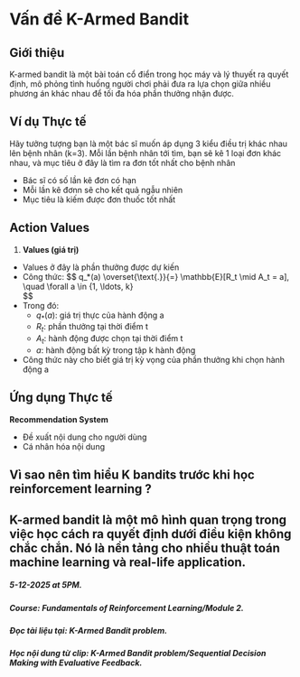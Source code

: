 <!--
layout: default
title: K-Armed Bandit
---

<script type="text/javascript" async
  src="https://cdn.jsdelivr.net/npm/mathjax@3/es5/tex-mml-chtml.js">
</script>

<style>
mjx-container {
  font-size: 10000% !important;
}
</style>
-->

# Vấn đề K-Armed Bandit

## Giới thiệu
K-armed bandit là một bài toán cổ điển trong học máy và lý thuyết ra quyết định, mô phỏng tình huống người chơi phải đưa ra lựa chọn giữa nhiều phương án khác nhau để tối đa hóa phần thưởng nhận được.

## Ví dụ Thực tế
Hãy tưởng tượng bạn là một bác sĩ muốn áp dụng 3 kiểu điều trị khác nhau lên bệnh nhân (k=3). Mỗi lần bệnh nhân tới tìm, bạn sẽ kê 1 loại đơn khác nhau, và mục tiêu ở đây là tìm ra đơn tốt nhất cho bệnh nhân
- Bác sĩ có số lần kê đơn có hạn
- Mỗi lần kê đơnn sẽ cho kết quả ngẫu nhiên
- Mục tiêu là kiếm được đơn thuốc tốt nhất


## Action Values
1. **Values (giá trị)**
  - Values ở đây là phần thưởng được dự kiến 
  - Công thức: 
$$
q_*(a) \overset{\text{.}}{=} \mathbb{E}[R_t \mid A_t = a], \quad \forall a \in \{1, \ldots, k}\
$$
  - Trong đó:
    + $q_{*}(a)$: giá trị thực của hành động a
    + $R_t$: phần thưởng tại thời điểm t
    + $A_t$: hành động được chọn tại thời điểm t
    + $a$: hành động bất kỳ trong tập k hành động
  - Công thức này cho biết giá trị kỳ vọng của phần thưởng khi chọn hành động a 




## Ứng dụng Thực tế

 **Recommendation System**
   - Đề xuất nội dung cho người dùng
   - Cá nhân hóa nội dung



## Vì sao nên tìm hiểu K bandits trước khi học reinforcement learning ? 
K-armed bandit là một mô hình quan trọng trong việc học cách ra quyết định dưới điều kiện không chắc chắn. Nó là nền tảng cho nhiều thuật toán machine learning và real-life application.
-------------------------------------------------------------------------------------------------------
  ##### 5-12-2025 at 5PM.
  ##### Course: Fundamentals of Reinforcement Learning/Module 2.
  ##### Đọc tài liệu tại: K-Armed Bandit problem.
  ##### Học nội dung từ clip: K-Armed Bandit problem/Sequential Decision Making with Evaluative Feedback.
